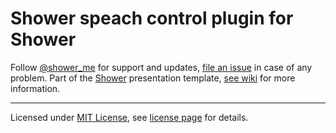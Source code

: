 # Shower speach control plugin for Shower

Follow [@shower_me](https://twitter.com/shower_me) for support and updates, [file an issue](https://github.com/shower/shower/issues) in case of any problem. Part of the [Shower](https://github.com/shower/shower/) presentation template, [see wiki](https://github.com/shower/shower/wiki) for more information.

---
Licensed under [MIT License](http://en.wikipedia.org/wiki/MIT_License), see [license page](https://github.com/shower/shower/wiki/MIT-License) for details.
